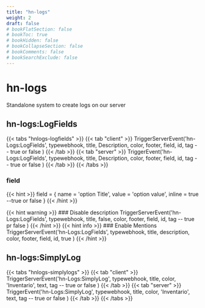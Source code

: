 ```yaml
---
title: "hn-logs"
weight: 2
draft: false
# bookFlatSection: false
# bookToc: true
# bookHidden: false
# bookCollapseSection: false
# bookComments: false
# bookSearchExclude: false
---
```

# hn-logs

Standalone system to create logs on our server

## hn-logs:LogFields
{{< tabs "hnlogs-logfields" >}}
    {{< tab "client" >}}
    TriggerServerEvent('hn-Logs:LogFields',
        typewebhook,
        title,
        Description,
        color,
        footer,
        field,
        id,
        tag -- true or false
    )
    {{< /tab >}}
    {{< tab "server" >}}
    TriggerEvent('hn-Logs:LogFields',
        typewebhook,
        title,
        Description,
        color,
        footer,
        field,
        id,
        tag  -- true or false
    )
    {{< /tab >}}
{{< /tabs >}}

### field

{{< hint >}}
    field = {
        name = 'option Title',
        value = 'option value',
        inline = true --true or false
    }
{{< /hint >}}

{{< hint warning >}}
    ### Disable description
    TriggerServerEvent('hn-Logs:LogFields',
        typewebhook,
        title,
        false,
        color,
        footer,
        field,
        id,
        tag -- true pr false
    )
{{< /hint >}}
{{< hint info >}}
    ### Enable Mentions
    TriggerServerEvent('hn-Logs:LogFields',
        typewebhook,
        title,
        description,
        color,
        footer,
        field,
        id,
        true
    )
{{< /hint >}}


## hn-logs:SimplyLog
{{< tabs "hnlogs-simplylogs" >}}
    {{< tab "client" >}}
    TriggerServerEvent('hn-Logs:SimplyLog',
        typewebhook,
        title,
        color,
        'Inventario',
        text,
        tag -- true or false
    )
    {{< /tab >}}
    {{< tab "server" >}}
    TriggerEvent('hn-Logs:SimplyLog',
        typewebhook,
        title,
        color,
        'Inventario',
        text,
        tag -- true or false
    )
    {{< /tab >}}
{{< /tabs >}}
